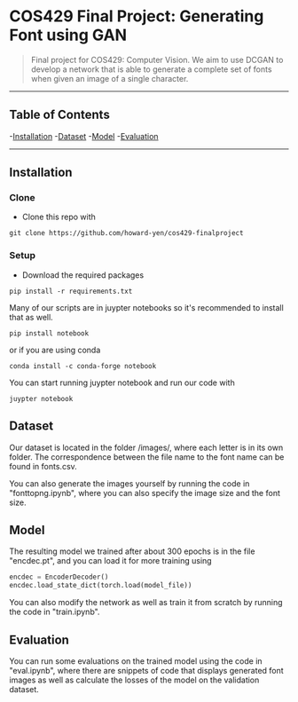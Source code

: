 # COS429 Final Project: Generating Font using GAN
> Final project for COS429: Computer Vision. We aim to use DCGAN to develop a network that is able to generate a complete set of fonts when given an image of a single character.

---
## Table of Contents

-[Installation](#installation)
-[Dataset](#Dataset)
-[Model](#Model)
-[Evaluation](#Evaluation)

---
## Installation

### Clone
- Clone this repo with
``` shell
git clone https://github.com/howard-yen/cos429-finalproject
```

### Setup
- Download the required packages
``` shell
pip install -r requirements.txt
```
Many of our scripts are in juypter notebooks so it's recommended to install that as well.
``` shell
pip install notebook
```
or if you are using conda
``` shell
conda install -c conda-forge notebook
```
You can start running juypter notebook and run our code with 
``` shell
juypter notebook
```

## Dataset

Our dataset is located in the folder /images/, where each letter is in its own folder. The correspondence between the file name to the font name can be found in fonts.csv.

You can also generate the images yourself by running the code in "fonttopng.ipynb", where you can also specify the image size and the font size.

## Model

The resulting model we trained after about 300 epochs is in the file "encdec.pt", and you can load it for more training using 
``` python
encdec = EncoderDecoder()
encdec.load_state_dict(torch.load(model_file))
```
You can also modify the network as well as train it from scratch by running the code in "train.ipynb".

## Evaluation

You can run some evaluations on the trained model using the code in "eval.ipynb", where there are snippets of code that displays generated font images as well as calculate the losses of the model on the validation dataset.
